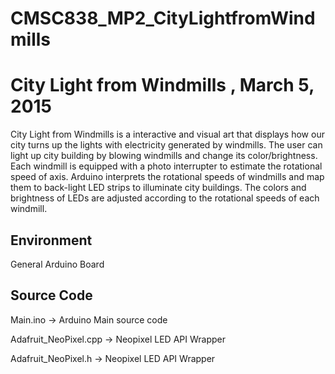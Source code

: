 # CMSC838_MP2_CityLightfromWindmills
City Light from Windmills , March 5, 2015
=====
City Light from Windmills is a interactive and visual art that displays how our city turns up the lights with electricity generated by windmills. The user can light up city building by blowing windmills and change its color/brightness. Each windmill is equipped with a photo interrupter to estimate the rotational speed of axis. Arduino interprets the rotational speeds of windmills and map them to back-light LED strips to illuminate city buildings. The colors and brightness of LEDs are adjusted according to the rotational speeds of each windmill.

Environment
-----
  General Arduino Board

Source Code
-----
  Main.ino  -> Arduino Main source code
  
  Adafruit_NeoPixel.cpp -> Neopixel LED API Wrapper
  
  Adafruit_NeoPixel.h -> Neopixel LED API Wrapper


  
  


